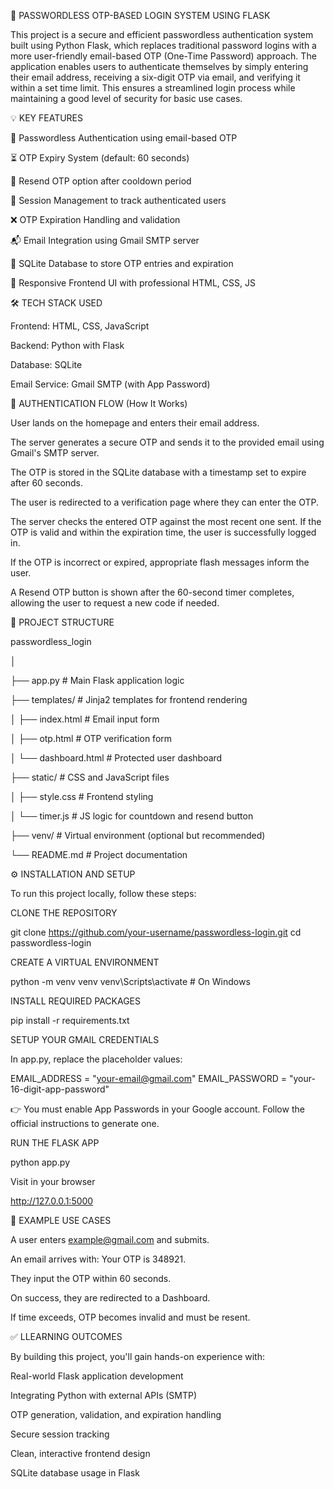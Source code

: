 🔐 PASSWORDLESS OTP-BASED LOGIN SYSTEM USING FLASK

This project is a secure and efficient passwordless authentication system built using Python Flask, which replaces traditional password logins with a more user-friendly email-based OTP (One-Time Password) approach. The application enables users to authenticate themselves by simply entering their email address, receiving a six-digit OTP via email, and verifying it within a set time limit. This ensures a streamlined login process while maintaining a good level of security for basic use cases.

💡 KEY FEATURES

🔑 Passwordless Authentication using email-based OTP

⏳ OTP Expiry System (default: 60 seconds)

🔄 Resend OTP option after cooldown period

🧠 Session Management to track authenticated users

❌ OTP Expiration Handling and validation

📬 Email Integration using Gmail SMTP server

🧱 SQLite Database to store OTP entries and expiration

🎨 Responsive Frontend UI with professional HTML, CSS, JS


🛠️ TECH STACK USED

Frontend: HTML, CSS, JavaScript

Backend: Python with Flask

Database: SQLite

Email Service: Gmail SMTP (with App Password)


🔄 AUTHENTICATION FLOW (How It Works)

User lands on the homepage and enters their email address.

The server generates a secure OTP and sends it to the provided email using Gmail's SMTP server.

The OTP is stored in the SQLite database with a timestamp set to expire after 60 seconds.

The user is redirected to a verification page where they can enter the OTP.

The server checks the entered OTP against the most recent one sent. If the OTP is valid and within the expiration time, the user is successfully logged in.

If the OTP is incorrect or expired, appropriate flash messages inform the user.

A Resend OTP button is shown after the 60-second timer completes, allowing the user to request a new code if needed.


📁 PROJECT STRUCTURE

passwordless_login

│

├── app.py                      # Main Flask application logic

├── templates/                # Jinja2 templates for frontend rendering

│   ├── index.html            # Email input form

│   ├── otp.html              # OTP verification form

│   └── dashboard.html        # Protected user dashboard

├── static/                   # CSS and JavaScript files

│   ├── style.css             # Frontend styling

│   └── timer.js              # JS logic for countdown and resend button

├── venv/                     # Virtual environment (optional but recommended)

└── README.md                 # Project documentation


⚙️ INSTALLATION AND SETUP

To run this project locally, follow these steps:

CLONE THE REPOSITORY

git clone https://github.com/your-username/passwordless-login.git
cd passwordless-login

CREATE A VIRTUAL ENVIRONMENT

python -m venv venv
venv\Scripts\activate    # On Windows

INSTALL REQUIRED PACKAGES

pip install -r requirements.txt

SETUP YOUR GMAIL CREDENTIALS

In app.py, replace the placeholder values:

EMAIL_ADDRESS = "your-email@gmail.com"
EMAIL_PASSWORD = "your-16-digit-app-password"

👉 You must enable App Passwords in your Google account. Follow the official instructions to generate one.

RUN THE FLASK APP

python app.py

Visit in your browser

http://127.0.0.1:5000


📸 EXAMPLE USE CASES

A user enters example@gmail.com and submits.

An email arrives with: Your OTP is 348921.

They input the OTP within 60 seconds.

On success, they are redirected to a Dashboard.

If time exceeds, OTP becomes invalid and must be resent.


✅ LLEARNING OUTCOMES

By building this project, you'll gain hands-on experience with:

Real-world Flask application development

Integrating Python with external APIs (SMTP)

OTP generation, validation, and expiration handling

Secure session tracking

Clean, interactive frontend design

SQLite database usage in Flask


